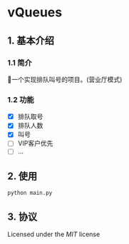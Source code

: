 # vQueues

## 1. 基本介绍

### 1.1 简介
🧍一个实现排队叫号的项目。(营业厅模式)

### 1.2 功能
- [x]   排队取号
- [x]   排队人数
- [x]   叫号
- [ ]   VIP客户优先
- [ ]   ...

## 2. 使用
~~~shell
python main.py
~~~

## 3. 协议
Licensed under the *MIT* license